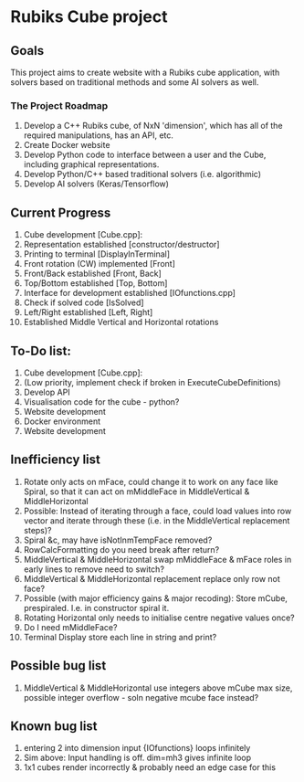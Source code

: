 # Rubiks Cube project
## Goals

This project aims to create website with a Rubiks cube application, with solvers
based on traditional methods and some AI solvers as well.  

### The Project Roadmap

1. Develop a C++ Rubiks cube, of NxN 'dimension', which has all of the required
manipulations, has an API, etc.
2. Create Docker website
3. Develop Python code to interface between a user and the Cube, including
graphical representations.
4. Develop Python/C++ based traditional solvers (i.e. algorithmic)
5. Develop AI solvers (Keras/Tensorflow)

## Current Progress

1. Cube development [Cube.cpp]:
  1. Representation established [constructor/destructor]
  2. Printing to terminal [DisplayInTerminal]
  3. Front rotation (CW) implemented [Front]
  4. Front/Back established [Front, Back]
  5. Top/Bottom established [Top, Bottom]
  6. Interface for development established [IOfunctions.cpp]
  7. Check if solved code [IsSolved]
  8. Left/Right established [Left, Right]
  1. Established Middle Vertical and Horizontal rotations

## To-Do list:

1. Cube development [Cube.cpp]:
  1. (Low priority, implement check if broken in ExecuteCubeDefinitions)
  1. Develop API
  3. Visualisation code for the cube - python?
2. Website development
  2. Docker environment
  2. Website development

## Inefficiency list
1. Rotate only acts on mFace, could change it to work on any face like Spiral,
so that it can act on mMiddleFace in MiddleVertical & MiddleHorizontal
2. Possible: Instead of iterating through a face, could load values into row
vector and iterate through these (i.e. in the MiddleVertical replacement steps)?
3. Spiral &c, may have isNotInmTempFace removed?
4. RowCalcFormatting do you need break after return?
5. MiddleVertical & MiddleHorizontal swap mMiddleFace & mFace roles in early
lines to remove need to switch?
6. MiddleVertical & MiddleHorizontal replacement replace only row not face?
7. Possible (with major efficiency gains & major recoding): Store mCube,
prespiraled. I.e. in constructor spiral it.
8. Rotating Horizontal only needs to initialise centre negative values once?
0. Do I need mMiddleFace?
0. Terminal Display store each line in string and print?

## Possible bug list
1. MiddleVertical & MiddleHorizontal use integers above mCube max size, possible
 integer overflow - soln negative mcube face instead?


## Known bug list
1. entering 2 into dimension input {IOfunctions} loops infinitely
2. Sim above: Input handling is off. dim=mh3 gives infinite loop
2. 1x1 cubes render incorrectly & probably need an edge case for this
